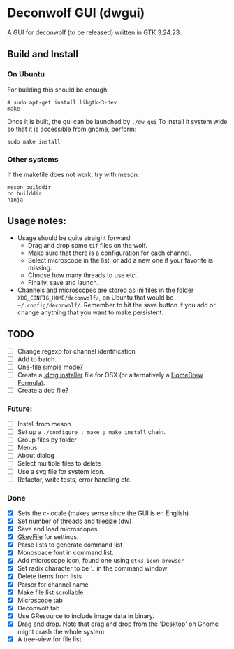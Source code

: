 # Deconwolf GUI (dwgui)

A GUI for deconwolf (to be released) written in GTK 3.24.23.

## Build and Install

### On Ubuntu
For building this should be enough:

``` shell
# sudo apt-get install libgtk-3-dev
make

```
Once it is built, the gui can be launched by `./dw_gui` To install it system wide so that it is accessible from gnome, perform:

``` shell
sudo make install
```

### Other systems
If the makefile does not work, try with meson:
``` shell
meson builddir
cd builddir
ninja
```

## Usage notes:
 - Usage should be quite straight forward:
   - Drag and drop some `tif` files on the wolf.
   - Make sure that there is a configuration for each channel.
   - Select microscope in the list, or add a new one if your favorite is missing.
   - Choose how many threads to use etc.
   - Finally, save and launch.
 - Channels and microscopes are stored as ini files in the folder `XDG_CONFIG_HOME/deconwolf/`, on Ubuntu that would be `~/.config/deconwolf/`. Remember to hit the save button if you add or change anything that you want to make persistent.

## TODO
 - [ ] Change regexp for channel identification
 - [ ] Add to batch.
 - [ ] One-file simple mode?
 - [ ] Create a [.dmg installer](https://mesonbuild.com/Creating-OSX-packages.html) file for OSX (or alternatively a [HomeBrew Formula](https://medium.com/@tharun208/creating-a-homebrew-formula-f76da25b79e4)).
 - [ ] Create a deb file?

### Future:
 - [ ] Install from meson
 - [ ] Set up a `./configure ; make ; make install` chain.
 - [ ] Group files by folder
 - [ ] Menus
 - [ ] About dialog
 - [ ] Select multiple files to delete
 - [ ] Use a svg file for system icon.
 - [ ] Refactor, write tests, error handling etc.

### Done
 - [x] Sets the c-locale (makes sense since the GUI is en English)
 - [x] Set number of threads and tilesize (dw)
 - [x] Save and load microscopes.
 - [x] [GkeyFile](https://developer.gnome.org/glib/stable/glib-Key-value-file-parser.html#g-key-file-new) for settings.
 - [x] Parse lists to generate command list
 - [x] Monospace font in command list.
 - [x] Add microscope icon, found one using `gtk3-icon-browser`
 - [x] Set radix character to be '.' in the command window
 - [x] Delete items from lists
 - [x] Parser for channel name
 - [x] Make file list scrollable
 - [x] Microscope tab
 - [x] Deconwolf tab
 - [X] Use GResource to include image data in binary.
 - [x] Drag and drop. Note that drag and drop from the 'Desktop' on Gnome might crash the whole system.
 - [x] A tree-view for file list
